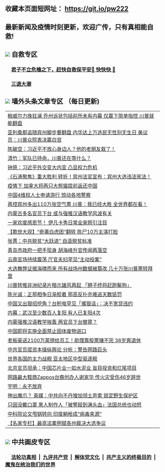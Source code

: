 ## 收藏本页面短网址： https://git.io/pw222
## 最新新闻及疫情时刻更新，欢迎广传，只有真相能自救! 



## <img src="https://img.icons8.com/cute-clipart/2x/circled-right.png">  自救专区

 ### &nbsp;&nbsp;&nbsp;&nbsp; [君子不立危樯之下，赶快自救保平安🍎 快快快 📩](https://github.com/pwgy/td/blob/master/README.md)
 
 ### &nbsp;&nbsp;&nbsp;&nbsp; [三退大潮](https://is.gd/fCPoKo) 
 
## <img src="https://img.icons8.com/cute-clipart/2x/circled-right.png"> 墙外头条文章专区 （每日更新)

<Table>
<tr><td colspan="2" align="left"><a href="https://laaewsvz.xhuyd.press/?name=c1250293&key=encdeuyadochlaxz&from=pw2">鲍威尔力挽狂澜  乔州诉状包括前所未有内幕 仅赢下简单指控 川普就能翻盘</a></td></tr>
<tr><td colspan="2" align="left"><a href="https://laaewsvz.xhuyd.press/?name=c1250326&key=encdeuyadochlaxz&from=pw2">亚利桑那追随宾州脚步要翻盘 内华达上万选民无性别无生日 美议员：川普众院表决赢白宫</a></td></tr>
<tr><td colspan="2" align="left"><a href="https://laaewsvz.xhuyd.press/?name=c1250306&key=encdeuyadochlaxz&from=pw2">陈破空：习近平不放心身边人？他的老朋友栽了！</a></td></tr>
<tr><td colspan="2" align="left"><a href="https://laaewsvz.xhuyd.press/?name=c1250311&key=encdeuyadochlaxz&from=pw2">清竹：军队已待命，川普还在等什么？</a></td></tr>
<tr><td colspan="2" align="left"><a href="https://laaewsvz.xhuyd.press/?name=c1250317&key=encdeuyadochlaxz&from=pw2">钟原：习近平外交变大内宣 凸显权力危机</a></td></tr>
<tr><td colspan="2" align="left"><a href="https://laaewsvz.xhuyd.press/?name=c1250304&key=encdeuyadochlaxz&from=pw2">《石涛聚焦》重大胜利 转折！宾州法官宣布：宾州大选违法宪法！</a></td></tr>
<tr><td colspan="2" align="left"><a href="https://laaewsvz.xhuyd.press/?name=c1250325&key=encdeuyadochlaxz&from=pw2">疫情下 加拿大将两只大熊猫提前返还中国</a></td></tr>
<tr><td colspan="2" align="left"><a href="https://laaewsvz.xhuyd.press/?name=c1250318&key=encdeuyadochlaxz&from=pw2">中国4维权人士申请游行 惊动各地警察</a></td></tr>
<tr><td colspan="2" align="left"><a href="https://laaewsvz.xhuyd.press/?name=c1250312&key=encdeuyadochlaxz&from=pw2">再控宾州多出110万张空气票 川普：我已经大胜 全世界都在看！</a></td></tr>
<tr><td colspan="2" align="left"><a href="https://laaewsvz.xhuyd.press/?name=c1250324&key=encdeuyadochlaxz&from=pw2">内蒙古多名官员下台 或与强推汉语教学风波有关</a></td></tr>
<tr><td colspan="2" align="left"><a href="https://laaewsvz.xhuyd.press/?name=c1250321&key=encdeuyadochlaxz&from=pw2">一家欢度感恩节！ 伊凡卡秀日常全家照引注目</a></td></tr>
<tr><td colspan="2" align="left"><a href="https://laaewsvz.xhuyd.press/?name=c1250305&key=encdeuyadochlaxz&from=pw2">【欺世大观】“奇袭白虎团”翻转 陈尸10万主演打脸</a></td></tr>
<tr><td colspan="2" align="left"><a href="https://laaewsvz.xhuyd.press/?name=c1250329&key=encdeuyadochlaxz&from=pw2">张菁：中共脱贫“大跃进” 自造脱贫标准</a></td></tr>
<tr><td colspan="2" align="left"><a href="https://laaewsvz.xhuyd.press/?name=c1250301&key=encdeuyadochlaxz&from=pw2">青岛市政府一把手现身 胡海峰升官传闻再落空</a></td></tr>
<tr><td colspan="2" align="left"><a href="https://laaewsvz.xhuyd.press/?name=c1250330&key=encdeuyadochlaxz&from=pw2">云南官场持续震荡 厅官夫妇罕见“主动投案”</a></td></tr>
<tr><td colspan="2" align="left"><a href="https://laaewsvz.xhuyd.press/?name=c1250322&key=encdeuyadochlaxz&from=pw2">大选舞弊证据海啸而来 所有战场州数据被篡改 几十万张川普票转拜登</a></td></tr>
<tr><td colspan="2" align="left"><a href="https://laaewsvz.xhuyd.press/?name=c1250308&key=encdeuyadochlaxz&from=pw2">川普转推非洲纪录片暗示雄风再起 「狮子终将赶跑鬣狗」</a></td></tr>
<tr><td colspan="2" align="left"><a href="https://laaewsvz.xhuyd.press/?name=c1250310&key=encdeuyadochlaxz&from=pw2">陈光诚：正邪相争日渐胶着 邪恶反扑亦难逃天数惩罚</a></td></tr>
<tr><td colspan="2" align="left"><a href="https://laaewsvz.xhuyd.press/?name=c1250313&key=encdeuyadochlaxz&from=pw2">中国又出狠招挖角？台积电罕见「撂狠话」：决不宽贷违约</a></td></tr>
<tr><td colspan="2" align="left"><a href="https://laaewsvz.xhuyd.press/?name=c1250302&key=encdeuyadochlaxz&from=pw2">内幕：武汉至少数百人复阳 有人已复阳4次</a></td></tr>
<tr><td colspan="2" align="left"><a href="https://laaewsvz.xhuyd.press/?name=c1250327&key=encdeuyadochlaxz&from=pw2">内蒙强推汉语教学挨轰 两官员下台替罪？</a></td></tr>
<tr><td colspan="2" align="left"><a href="https://laaewsvz.xhuyd.press/?name=c1250323&key=encdeuyadochlaxz&from=pw2">中国即将实施全面禁止固体废物进口</a></td></tr>
<tr><td colspan="2" align="left"><a href="https://laaewsvz.xhuyd.press/?name=c1250315&key=encdeuyadochlaxz&from=pw2">老板豪送2100万英镑给员工！助理靠股票赚不完 36岁爽退休</a></td></tr>
<tr><td colspan="2" align="left"><a href="https://laaewsvz.xhuyd.press/?name=c1250314&key=encdeuyadochlaxz&from=pw2">中共官员提资本操纵舆论 分析：警告网路巨头</a></td></tr>
<tr><td colspan="2" align="left"><a href="https://laaewsvz.xhuyd.press/?name=c1250328&key=encdeuyadochlaxz&from=pw2">世界各国的主力战舰 亚太地区中型驱逐舰</a></td></tr>
<tr><td colspan="2" align="left"><a href="https://laaewsvz.xhuyd.press/?name=c1250316&key=encdeuyadochlaxz&from=pw2">北京官员坦承：中国芯片业一如水泥业 盲目投资和烂尾项目</a></td></tr>
<tr><td colspan="2" align="left"><a href="https://laaewsvz.xhuyd.press/?name=c1250307&key=encdeuyadochlaxz&from=pw2">网路最大鞋商Zappos台裔创办人谢家华 传火灾受伤46岁辞世</a></td></tr>
<tr><td colspan="2" align="left"><a href="https://laaewsvz.xhuyd.press/?name=c1250303&key=encdeuyadochlaxz&from=pw2">宇明：永不放弃</a></td></tr>
<tr><td colspan="2" align="left"><a href="https://laaewsvz.xhuyd.press/?name=c1250320&key=encdeuyadochlaxz&from=pw2">伸出魔爪？ 英媒：中共向不丹增加领土声索 锁定野生保护区</a></td></tr>
<tr><td colspan="2" align="left"><a href="https://laaewsvz.xhuyd.press/?name=c1250319&key=encdeuyadochlaxz&from=pw2">只因没戴口罩 黑人制作人「被警殴到满头血」法国总统也动怒</a></td></tr>
<tr><td colspan="2" align="left"><a href="https://laaewsvz.xhuyd.press/?name=c1250337&key=encdeuyadochlaxz&from=pw2">中科院论文甩锅转向 印度躺枪成“病毒来源”</a></td></tr>
<tr><td colspan="2" align="left"><a href="https://laaewsvz.xhuyd.press/?name=c1250309&key=encdeuyadochlaxz&from=pw2">【名家专栏】最高法案例赋各州裁决大选争议</a></td></tr>

 </Table>

## <img src="https://img.icons8.com/cute-clipart/2x/circled-right.png"> 中共画皮专区


 ### &nbsp;&nbsp;&nbsp;&nbsp; [法轮功真相](https://github.com/begood0513/basic/blob/master/README.md) &nbsp;|&nbsp; [九评共产党](https://github.com/begood0513/9ping.md/blob/master/README.md) &nbsp;|&nbsp; [解体党文化](https://github.com/begood0513/jtdwh.md/blob/master/README.md)   &nbsp;|&nbsp; [共产主义的终极目的](https://github.com/begood0513/gczydzjmd.md/blob/master/README.md) &nbsp;|&nbsp; [魔鬼在统治我们的世界](https://github.com/begood0513/gczydzjmd.md/blob/master/README.md) 

